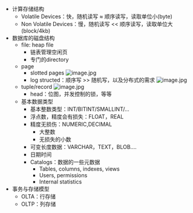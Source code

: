 - 计算存储结构
	- Volatile Devices：快，随机读写 ≈ 顺序读写，读取单位小(byte)
	- Non Volatile Devices：慢，随机读写 << 顺序读写，读取单位大(block/4kb)
- 数据库的磁盘结构
	- file: heap file
		- 链表管理空闲页
		- 专门的directory
	- page
		- slotted pages ![image.jpg](../assets/3b845c53-c56c-41a7-bf35-72ff5050005b-1115003.jpg)
		- log structed：顺序写 >> 随机写，以及分布式的需求 ![image.jpg](../assets/258eb9eb-ad45-4bc2-9e1d-6f8720e6bee3-1115003.jpg)
	- tuple/record ![image.jpg](../assets/e97f1d13-e0a1-476d-82a1-60e423b6b59b-1115003.jpg)
		- head：位图，并发控制的锁，等等
	- 基本数据类型
		- 基本整数类型：INT/BITINT/SMALLINT/...
		- 浮点数，精度会有损失：FLOAT，REAL
		- 精度无损伤：NUMERIC,DECIMAL
			- 大整数
			- 无损失的小数
		- 可变长度数据：VARCHAR，TEXT，BLOB....
		- 日期时间
		- Catalogs：数据的一些元数据
			- Tables, columns, indexes, views
			- Users, permissions
			- Internal statistics
- 事务与存储模型
	- OLTA：行存储
	- OLTP：列存储